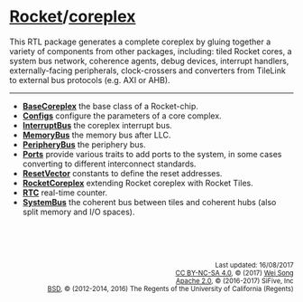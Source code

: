 [Rocket](Readme.md)/[coreplex](https://github.com/freechipsproject/rocket-chip/tree/master/src/main/scala/coreplex)
========================
This RTL package generates a complete coreplex by gluing together a variety of components from other packages,
including: tiled Rocket cores, a system bus network, coherence agents, debug devices, interrupt handlers, externally-facing peripherals,
clock-crossers and converters from TileLink to external bus protocols (e.g. AXI or AHB).

**********************

+ **[BaseCoreplex](coreplex/BaseCoreplex.md)**
  the base class of a Rocket-chip.
+ **[Configs](coreplex/Configs.md)**
  configure the parameters of a core complex.
+ **[InterruptBus](coreplex/InterruptBus.md)**
  the coreplex interrupt bus.
+ **[MemoryBus](coreplex/MemoryBus.md)**
  the memory bus after LLC.
+ **[PeripheryBus](coreplex/PeripheryBus.md)**
  the periphery bus.
+ **[Ports](coreplex/Ports.md)**
  provide various traits to add ports to the system, in some cases converting to different interconnect standards.
+ **[ResetVector](coreplex/ResetVector.md)**
  constants to define the reset addresses.
+ **[RocketCoreplex](coreplex/RocketCoreplex.md)**
  extending Rocket coreplex with Rocket Tiles.
+ **[RTC](coreplex/RTC.md)**
  real-time counter.
+ **[SystemBus](coreplex/SystemBus.md)**
  the coherent bus between tiles and coherent hubs (also split memory and I/O spaces).


<br><br><br><p align="right">
<sub>
Last updated: 16/08/2017<br>
[CC BY-NC-SA 4.0](https://creativecommons.org/licenses/by-nc-sa/4.0/), &copy; (2017) [Wei Song](mailto:wsong83@gmail.com)<br>
[Apache 2.0](https://github.com/freechipsproject/rocket-chip/blob/master/LICENSE.SiFive), &copy; (2016-2017) SiFive, Inc<br>
[BSD](https://github.com/freechipsproject/rocket-chip/blob/master/LICENSE.Berkeley), &copy; (2012-2014, 2016) The Regents of the University of California (Regents)
</sub>
</p>
